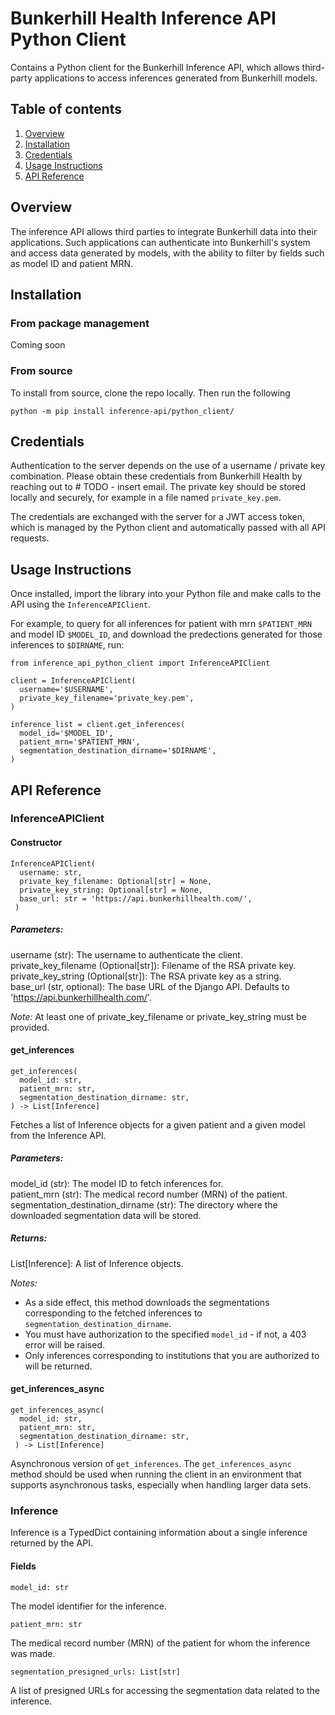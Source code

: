 # Bunkerhill Health Inference API Python Client

Contains a Python client for the Bunkerhill Inference API, which allows third-party applications to access inferences generated from Bunkerhill models.

## Table of contents

1. [Overview](#overview)
2. [Installation](#installation)
3. [Credentials](#credentials)
4. [Usage Instructions](#usage-instructions)
5. [API Reference](#api-reference)

## Overview

The inference API allows third parties to integrate Bunkerhill data into their applications. Such applications can authenticate into Bunkerhill's system and access data generated by models, with the ability to filter by fields such as model ID and patient MRN.

## Installation

### From package management

Coming soon

### From source

To install from source, clone the repo locally. Then run the following

```
python -m pip install inference-api/python_client/
```

## Credentials

Authentication to the server depends on the use of a username / private key combination. Please obtain these credentials from Bunkerhill Health by reaching out to # TODO - insert email. The private key should be stored locally and securely, for example in a file named `private_key.pem`.

The credentials are exchanged with the server for a JWT access token, which is managed by the Python client and automatically passed with all API requests.

## Usage Instructions

Once installed, import the library into your Python file and make calls to the API using the `InferenceAPIClient`.

For example, to query for all inferences for patient with mrn `$PATIENT_MRN` and model ID `$MODEL_ID`, and download the predections generated for those inferences to `$DIRNAME`, run:

```
from inference_api_python_client import InferenceAPIClient

client = InferenceAPIClient(
  username='$USERNAME',
  private_key_filename='private_key.pem',
)

inference_list = client.get_inferences(
  model_id='$MODEL_ID',
  patient_mrn='$PATIENT_MRN',
  segmentation_destination_dirname='$DIRNAME',
)
```

## API Reference

### InferenceAPIClient

#### Constructor
```
InferenceAPIClient(
  username: str,
  private_key_filename: Optional[str] = None,
  private_key_string: Optional[str] = None,
  base_url: str = 'https://api.bunkerhillhealth.com/',
 )
```

##### Parameters:

username (str): The username to authenticate the client.\
private_key_filename (Optional[str]): Filename of the RSA private key.\
private_key_string (Optional[str]): The RSA private key as a string.\
base_url (str, optional): The base URL of the Django API. Defaults to 'https://api.bunkerhillhealth.com/'.

_Note:_ At least one of private_key_filename or private_key_string must be provided.

#### get_inferences
```
get_inferences(
  model_id: str,
  patient_mrn: str,
  segmentation_destination_dirname: str,
) -> List[Inference]
```

Fetches a list of Inference objects for a given patient and a given model from the Inference API.

##### Parameters:
model_id (str): The model ID to fetch inferences for. \
patient_mrn (str): The medical record number (MRN) of the patient. \
segmentation_destination_dirname (str): The directory where the downloaded segmentation data will be stored.

##### Returns:
List[Inference]: A list of Inference objects.

_Notes:_

- As a side effect, this method downloads the segmentations corresponding to the fetched inferences to `segmentation_destination_dirname`.
- You must have authorization to the specified `model_id` - if not, a 403 error will be raised.
- Only inferences corresponding to institutions that you are authorized to will be returned.

#### get_inferences_async

```
get_inferences_async(
  model_id: str,
  patient_mrn: str,
  segmentation_destination_dirname: str,
 ) -> List[Inference]
```
Asynchronous version of `get_inferences`. The `get_inferences_async` method should be used when running the client in an environment that supports asynchronous tasks, especially when handling larger data sets.

### Inference

Inference is a TypedDict containing information about a single inference returned by the API.

#### Fields

`model_id: str`

The model identifier for the inference.

`patient_mrn: str`

The medical record number (MRN) of the patient for whom the inference was made.

`segmentation_presigned_urls: List[str]`

A list of presigned URLs for accessing the segmentation data related to the inference.

